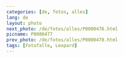 ```yaml
---
categories: [de, fotos, alles]
lang: de
layout: photo
next_photo: /de/fotos/alles/P0000476.html
picname: P0000477
prev_photo: /de/fotos/alles/P0000478.html
tags: [Fotofalle, Leopard]
---
```

